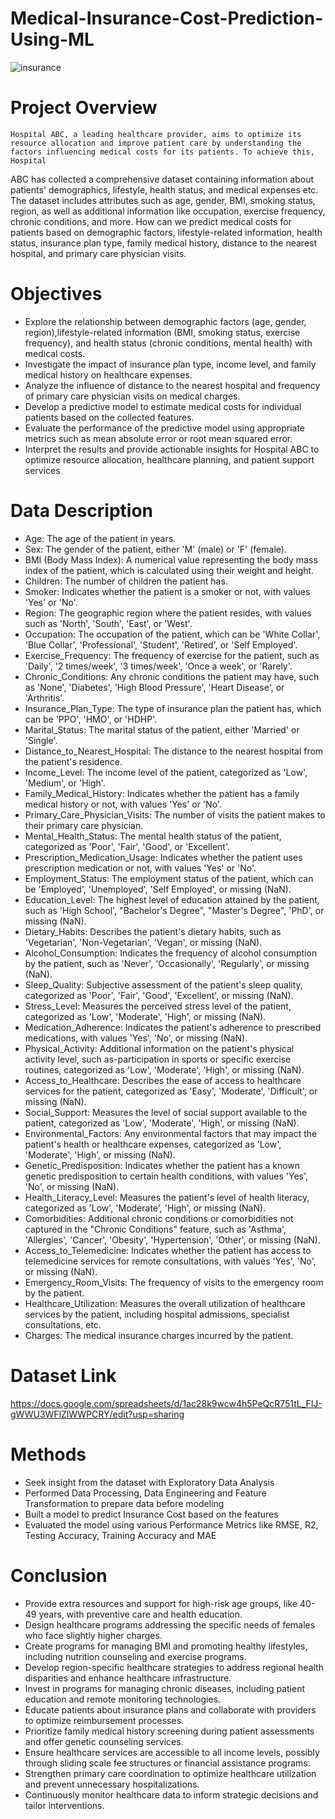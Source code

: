 # Medical-Insurance-Cost-Prediction-Using-ML

![insurance](https://github.com/badarunnisats/Medical-Insurance-Cost-Prediction-Using-ML/assets/109198401/9563997d-0273-4930-9e36-341a69d0d4cd)

# Project Overview

    Hospital ABC, a leading healthcare provider, aims to optimize its resource allocation and improve patient care by understanding the factors influencing medical costs for its patients. To achieve this, Hospital 
ABC has collected a comprehensive dataset containing information about patients' demographics, lifestyle, health status, and medical expenses etc. The dataset includes attributes   such as age, gender, BMI, smoking 
status, region, as well as additional information like occupation, exercise frequency, chronic conditions, and more. How can we predict medical costs for patients based on demographic factors, lifestyle-related
information, health status, insurance plan type, family medical history, distance to the nearest hospital, and primary care physician visits.

# Objectives

 - Explore the relationship between demographic factors (age, gender, region),lifestyle-related information (BMI, smoking status, exercise frequency), and health status (chronic conditions, mental health) with 
   medical costs.
- Investigate the impact of insurance plan type, income level, and family medical history on healthcare expenses.
- Analyze the influence of distance to the nearest hospital and frequency of primary care physician visits on medical charges.
- Develop a predictive model to estimate medical costs for individual patients based on the collected features.
- Evaluate the performance of the predictive model using appropriate metrics such as mean absolute error or root mean squared error.
- Interpret the results and provide actionable insights for Hospital ABC to optimize resource allocation, healthcare planning, and patient support services

# Data Description

 - Age: The age of the patient in years.
 - Sex: The gender of the patient, either 'M' (male) or 'F' (female).
 - BMI (Body Mass Index): A numerical value representing the body mass index of the patient, which is calculated using their weight and height.
- Children: The number of children the patient has.
- Smoker: Indicates whether the patient is a smoker or not, with values 'Yes' or 'No'.
- Region: The geographic region where the patient resides, with values such as 'North', 'South', 'East', or 'West'.
- Occupation: The occupation of the patient, which can be 'White Collar', 'Blue Collar', 'Professional', 'Student', 'Retired', or 'Self Employed'.
- Exercise_Frequency: The frequency of exercise for the patient, such as 'Daily', '2 times/week', '3 times/week', 'Once a week', or 'Rarely'.
- Chronic_Conditions: Any chronic conditions the patient may have, such as 'None', 'Diabetes', 'High Blood Pressure', 'Heart Disease', or 'Arthritis'.
- Insurance_Plan_Type: The type of insurance plan the patient has, which can be 'PPO', 'HMO', or 'HDHP'.
- Marital_Status: The marital status of the patient, either 'Married' or 'Single'.
- Distance_to_Nearest_Hospital: The distance to the nearest hospital from the patient's residence.
- Income_Level: The income level of the patient, categorized as 'Low', 'Medium', or 'High'.
- Family_Medical_History: Indicates whether the patient has a family medical history or not, with values 'Yes' or 'No'.
- Primary_Care_Physician_Visits: The number of visits the patient makes to their primary care physician.
- Mental_Health_Status: The mental health status of the patient, categorized as 'Poor', 'Fair', 'Good', or 'Excellent'.
- Prescription_Medication_Usage: Indicates whether the patient uses prescription medication or not, with values 'Yes' or 'No'.
- Employment_Status: The employment status of the patient, which can be 'Employed', 'Unemployed', 'Self Employed', or missing (NaN).
- Education_Level: The highest level of education attained by the patient, such as 'High School', "Bachelor's Degree", "Master's Degree", 'PhD', or missing (NaN).
- Dietary_Habits: Describes the patient's dietary habits, such as 'Vegetarian', 'Non-Vegetarian', 'Vegan', or missing (NaN).
- Alcohol_Consumption: Indicates the frequency of alcohol consumption by the patient, such as 'Never', 'Occasionally', 'Regularly', or missing (NaN).
- Sleep_Quality: Subjective assessment of the patient's sleep quality, categorized as 'Poor', 'Fair', 'Good', 'Excellent', or missing (NaN).
- Stress_Level: Measures the perceived stress level of the patient, categorized as 'Low', 'Moderate', 'High', or missing (NaN).
- Medication_Adherence: Indicates the patient's adherence to prescribed medications, with values 'Yes', 'No', or missing (NaN).
- Physical_Activity: Additional information on the patient's physical activity level, such as-participation in sports or specific exercise routines, categorized as 'Low', 'Moderate', 'High', or missing (NaN).
- Access_to_Healthcare: Describes the ease of access to healthcare services for the patient, categorized as 'Easy', 'Moderate', 'Difficult', or missing (NaN).
- Social_Support: Measures the level of social support available to the patient, categorized as 'Low', 'Moderate', 'High', or missing (NaN).
- Environmental_Factors: Any environmental factors that may impact the patient's health or healthcare expenses, categorized as 'Low', 'Moderate', 'High', or missing (NaN).
- Genetic_Predisposition: Indicates whether the patient has a known genetic predisposition to certain health conditions, with values 'Yes', 'No', or missing (NaN).
- Health_Literacy_Level: Measures the patient's level of health literacy, categorized as 'Low', 'Moderate', 'High', or missing (NaN).
- Comorbidities: Additional chronic conditions or comorbidities not captured in the "Chronic Conditions" feature, such as 'Asthma', 'Allergies', 'Cancer', 'Obesity', 'Hypertension', 'Other', or missing (NaN).
- Access_to_Telemedicine: Indicates whether the patient has access to telemedicine services for remote consultations, with values 'Yes', 'No', or missing (NaN).
- Emergency_Room_Visits: The frequency of visits to the emergency room by the patient.
- Healthcare_Utilization: Measures the overall utilization of healthcare services by the patient, including hospital admissions, specialist consultations, etc.
- Charges: The medical insurance charges incurred by the patient.

# Dataset Link

 https://docs.google.com/spreadsheets/d/1ac28k9wcw4h5PeQcR751tL_FlJ-gWWU3WFlZlWWPCRY/edit?usp=sharing

# Methods

 - Seek insight from the dataset with Exploratory Data Analysis
 - Performed Data Processing, Data Engineering and Feature Transformation to prepare data before modeling
 - Built a model to predict Insurance Cost based on the features
 - Evaluated the model using various Performance Metrics like RMSE, R2, Testing Accuracy, Training Accuracy and MAE

# Conclusion

- Provide extra resources and support for high-risk age groups, like 40-49 years, with preventive care and health education.
- Design healthcare programs addressing the specific needs of females who face slightly higher charges.
- Create programs for managing BMI and promoting healthy lifestyles, including nutrition counseling and exercise programs.
- Develop region-specific healthcare strategies to address regional health disparities and enhance healthcare infrastructure.
- Invest in programs for managing chronic diseases, including patient education and remote monitoring technologies.
- Educate patients about insurance plans and collaborate with providers to optimize reimbursement processes.
- Prioritize family medical history screening during patient assessments and offer genetic counseling services.
- Ensure healthcare services are accessible to all income levels, possibly through sliding scale fee structures or financial assistance programs.
- Strengthen primary care coordination to optimize healthcare utilization and prevent unnecessary hospitalizations.
- Continuously monitor healthcare data to inform strategic decisions and tailor interventions.
   
